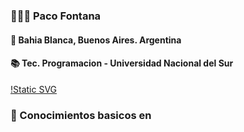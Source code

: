 ### 🧑🏻‍💻 Paco Fontana
#### 📍 Bahia Blanca, Buenos Aires. Argentina
#### 📚 Tec. Programacion - Universidad Nacional del Sur
[!Static SVG](https://upload.wikimedia.org/wikipedia/commons/thumb/3/38/HTML5_Badge.svg/512px-HTML5_Badge.svg.png?20110131171049)
### 📑 Conocimientos basicos en
